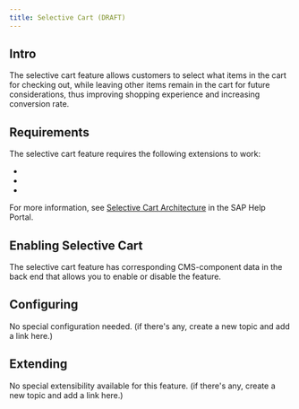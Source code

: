 ```yaml
---
title: Selective Cart (DRAFT)
---
```


## Intro

The selective cart feature allows customers to select what items in the cart for checking out, while leaving other items remain in the cart for future considerations, thus improving shopping experience and increasing conversion rate.

## Requirements

The selective cart feature requires the following extensions to work:

- 
- 
- 

For more information, see [Selective Cart Architecture](https://help.sap.com/viewer/4c33bf189ab9409e84e589295c36d96e/1905/en-US/923b6bd803734e168a6b2e7c1087caec.html) in the SAP Help Portal.

## Enabling Selective Cart

The selective cart feature has corresponding CMS-component data in the back end that allows you to enable or disable the feature.


## Configuring

No special configuration needed. (if there's any, create a new topic and add a link here.)


## Extending

No special extensibility available for this feature. (if there's any, create a new topic and add a link here.)

